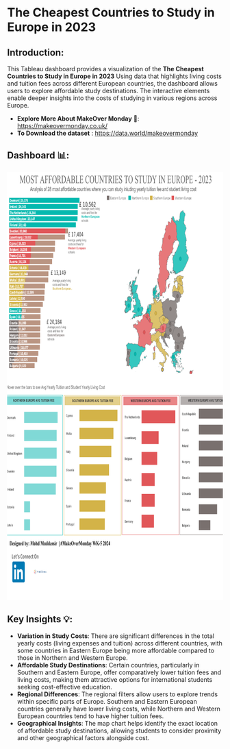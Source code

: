 # The Cheapest Countries to Study in Europe in 2023

## Introduction: 
This Tableau dashboard provides a visualization of the **The Cheapest Countries to Study in Europe in 2023** Using data that highlights living costs and tuition fees across different European countries, the dashboard allows users to explore affordable study destinations. The interactive elements enable deeper insights into the costs of studying in various regions across Europe.

- **Explore More About MakeOver Monday** 🔗: https://makeovermonday.co.uk/
- **To Download the dataset** : https://data.world/makeovermonday

## Dashboard 📊: 
<div align="center">
    <img src="https://github.com/mohd-muddassir99/MakeoverMonday-TableauProjects/blob/main/The%20Cheapest%20Countries%20to%20Study%20in%20Europe%20in%202023%20%23MOM%20W3%202024/Cheapest%20Country%20to%20Study%20in%20Europe.png" width="800px" height="1000px">
</div> 

## Key Insights 💡:
- **Variation in Study Costs**: There are significant differences in the total yearly costs (living expenses and tuition) across different countries, with some countries in Eastern Europe being more affordable compared to those in Northern and Western Europe.
- **Affordable Study Destinations**: Certain countries, particularly in Southern and Eastern Europe, offer comparatively lower tuition fees and living costs, making them attractive options for international students seeking cost-effective education.
- **Regional Differences**: The regional filters allow users to explore trends within specific parts of Europe. Southern and Eastern European countries generally have lower living costs, while Northern and Western European countries tend to have higher tuition fees.
- **Geographical Insights**: The map chart helps identify the exact location of affordable study destinations, allowing students to consider proximity and other geographical factors alongside cost.



